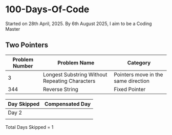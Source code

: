 # 100-Days-Of-Code
Started on 28th April, 2025. By 6th August 2025, I aim to be a Coding Master

## Two Pointers
| Problem Number | Problem Name | Category |
| ------------- | ------------- |------------- |
| 3 | Longest Substring Without Repeating Characters  | Pointers move in the same direction |
| 344 | Reverse String | Fixed Pointer |

| Day Skipped | Compensated Day |
| ------------- | ------------- |
| Day 2  | |
|  |   |
Total Days Skipped = 1
